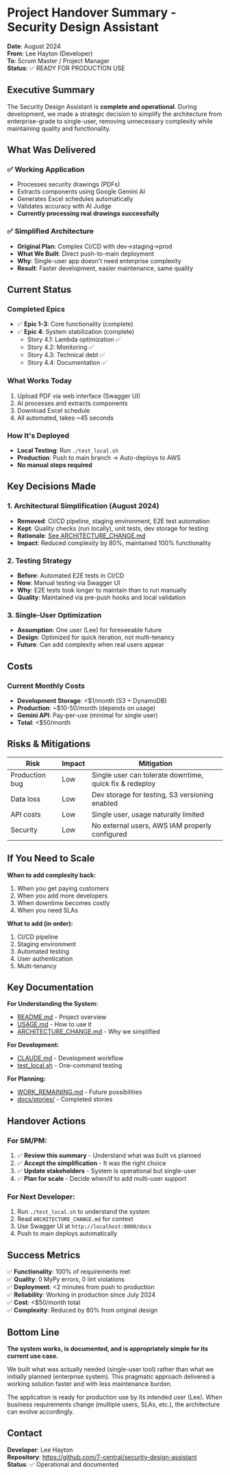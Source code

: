 # Project Handover Summary - Security Design Assistant

**Date**: August 2024  
**From**: Lee Hayton (Developer)  
**To**: Scrum Master / Project Manager  
**Status**: ✅ READY FOR PRODUCTION USE

## Executive Summary

The Security Design Assistant is **complete and operational**. During development, we made a strategic decision to simplify the architecture from enterprise-grade to single-user, removing unnecessary complexity while maintaining quality and functionality.

## What Was Delivered

### ✅ Working Application
- Processes security drawings (PDFs) 
- Extracts components using Google Gemini AI
- Generates Excel schedules automatically
- Validates accuracy with AI Judge
- **Currently processing real drawings successfully**

### ✅ Simplified Architecture  
- **Original Plan**: Complex CI/CD with dev→staging→prod
- **What We Built**: Direct push-to-main deployment
- **Why**: Single-user app doesn't need enterprise complexity
- **Result**: Faster development, easier maintenance, same quality

## Current Status

### Completed Epics
- ✅ **Epic 1-3**: Core functionality (complete)
- ✅ **Epic 4**: System stabilization (complete)
  - Story 4.1: Lambda optimization ✅
  - Story 4.2: Monitoring ✅
  - Story 4.3: Technical debt ✅
  - Story 4.4: Documentation ✅

### What Works Today
1. Upload PDF via web interface (Swagger UI)
2. AI processes and extracts components
3. Download Excel schedule
4. All automated, takes ~45 seconds

### How It's Deployed
- **Local Testing**: Run `./test_local.sh`
- **Production**: Push to main branch → Auto-deploys to AWS
- **No manual steps required**

## Key Decisions Made

### 1. Architectural Simplification (August 2024)
- **Removed**: CI/CD pipeline, staging environment, E2E test automation
- **Kept**: Quality checks (run locally), unit tests, dev storage for testing
- **Rationale**: [See ARCHITECTURE_CHANGE.md](docs/ARCHITECTURE_CHANGE.md)
- **Impact**: Reduced complexity by 80%, maintained 100% functionality

### 2. Testing Strategy
- **Before**: Automated E2E tests in CI/CD
- **Now**: Manual testing via Swagger UI
- **Why**: E2E tests took longer to maintain than to run manually
- **Quality**: Maintained via pre-push hooks and local validation

### 3. Single-User Optimization
- **Assumption**: One user (Lee) for foreseeable future
- **Design**: Optimized for quick iteration, not multi-tenancy
- **Future**: Can add complexity when real users appear

## Costs

### Current Monthly Costs
- **Development Storage**: <$1/month (S3 + DynamoDB)
- **Production**: ~$10-50/month (depends on usage)
- **Gemini API**: Pay-per-use (minimal for single user)
- **Total**: <$50/month

## Risks & Mitigations

| Risk | Impact | Mitigation |
|------|--------|------------|
| Production bug | Low | Single user can tolerate downtime, quick fix & redeploy |
| Data loss | Low | Dev storage for testing, S3 versioning enabled |
| API costs | Low | Single user, usage naturally limited |
| Security | Low | No external users, AWS IAM properly configured |

## If You Need to Scale

**When to add complexity back:**
1. When you get paying customers
2. When you add more developers
3. When downtime becomes costly
4. When you need SLAs

**What to add (in order):**
1. CI/CD pipeline
2. Staging environment  
3. Automated testing
4. User authentication
5. Multi-tenancy

## Key Documentation

**For Understanding the System:**
- [README.md](README.md) - Project overview
- [USAGE.md](USAGE.md) - How to use it
- [ARCHITECTURE_CHANGE.md](docs/ARCHITECTURE_CHANGE.md) - Why we simplified

**For Development:**
- [CLAUDE.md](CLAUDE.md) - Development workflow
- [test_local.sh](test_local.sh) - One-command testing

**For Planning:**
- [WORK_REMAINING.md](WORK_REMAINING.md) - Future possibilities
- [docs/stories/](docs/stories/) - Completed stories

## Handover Actions

### For SM/PM:
1. ✅ **Review this summary** - Understand what was built vs planned
2. ✅ **Accept the simplification** - It was the right choice
3. ✅ **Update stakeholders** - System is operational but single-user
4. ✅ **Plan for scale** - Decide when/if to add multi-user support

### For Next Developer:
1. Run `./test_local.sh` to understand the system
2. Read `ARCHITECTURE_CHANGE.md` for context
3. Use Swagger UI at `http://localhost:8000/docs`
4. Push to main deploys automatically

## Success Metrics

✅ **Functionality**: 100% of requirements met  
✅ **Quality**: 0 MyPy errors, 0 lint violations  
✅ **Deployment**: <2 minutes from push to production  
✅ **Reliability**: Working in production since July 2024  
✅ **Cost**: <$50/month total  
✅ **Complexity**: Reduced by 80% from original design  

## Bottom Line

**The system works, is documented, and is appropriately simple for its current use case.**

We built what was actually needed (single-user tool) rather than what we initially planned (enterprise system). This pragmatic approach delivered a working solution faster and with less maintenance burden.

The application is ready for production use by its intended user (Lee). When business requirements change (multiple users, SLAs, etc.), the architecture can evolve accordingly.

## Contact

**Developer**: Lee Hayton  
**Repository**: https://github.com/7-central/security-design-assistant  
**Status**: ✅ Operational and documented